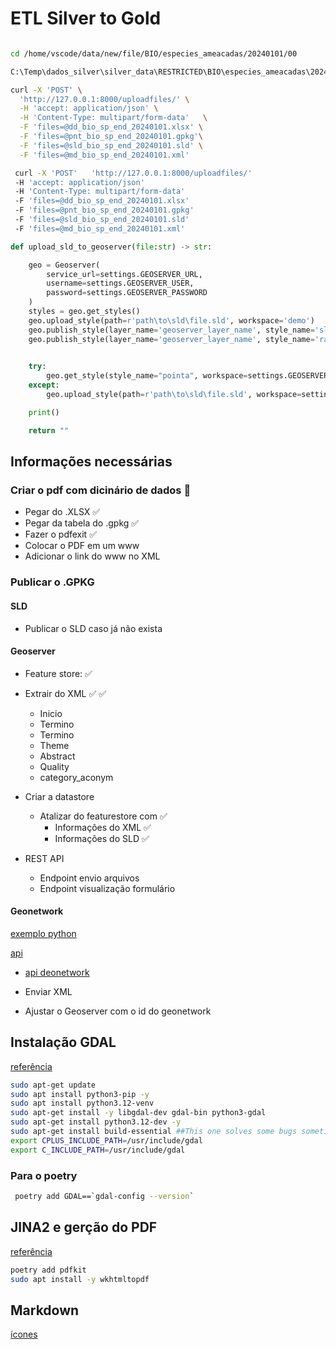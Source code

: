 

# ETL Silver to Gold

```sh

cd /home/vscode/data/new/file/BIO/especies_ameacadas/20240101/00

C:\Temp\dados_silver\silver_data\RESTRICTED\BIO\especies_ameacadas\20240101\00

curl -X 'POST' \
  'http://127.0.0.1:8000/uploadfiles/' \
  -H 'accept: application/json' \
  -H 'Content-Type: multipart/form-data'   \
  -F 'files=@dd_bio_sp_end_20240101.xlsx' \
  -F 'files=@pnt_bio_sp_end_20240101.gpkg'\
  -F 'files=@sld_bio_sp_end_20240101.sld' \
  -F 'files=@md_bio_sp_end_20240101.xml'
```

```sh
 curl -X 'POST'   'http://127.0.0.1:8000/uploadfiles/' 
 -H 'accept: application/json' 
 -H 'Content-Type: multipart/form-data' 
 -F 'files=@dd_bio_sp_end_20240101.xlsx' 
 -F 'files=@pnt_bio_sp_end_20240101.gpkg'   
 -F 'files=@sld_bio_sp_end_20240101.sld' 
 -F 'files=@md_bio_sp_end_20240101.xml' 
```

```python
def upload_sld_to_geoserver(file:str) -> str:

    geo = Geoserver(
        service_url=settings.GEOSERVER_URL,
        username=settings.GEOSERVER_USER,
        password=settings.GEOSERVER_PASSWORD
    )
    styles = geo.get_styles()
    geo.upload_style(path=r'path\to\sld\file.sld', workspace='demo')
    geo.publish_style(layer_name='geoserver_layer_name', style_name='sld_file_name', workspace='demo')
    geo.publish_style(layer_name='geoserver_layer_name', style_name='raster_file_name', workspace='demo')
    

    try:
        geo.get_style(style_name="pointa", workspace=settings.GEOSERVER_WORKSPACE)
    except:
        geo.upload_style(path=r'path\to\sld\file.sld', workspace=settings.GEOSERVER_WORKSPACE)

    print()

    return ""
```

## Informações necessárias

### Criar o pdf com dicinário de dados :rocket:

- Pegar do .XLSX :white_check_mark:
- Pegar da tabela do .gpkg  :white_check_mark:
- Fazer o pdfexit :white_check_mark:
- Colocar o PDF em um www
- Adicionar o link do www no XML

### Publicar o .GPKG

#### SLD

- Publicar o SLD caso já não exista

#### Geoserver

- Feature store: :white_check_mark:

- Extrair do XML  :white_check_mark: :white_check_mark:
  - Inicio
  - Termino
  - Termino
  - Theme
  - Abstract
  - Quality
  - category_aconym

- Criar a datastore
  - Atalizar do featurestore com  :white_check_mark:
    - Informações do XML :white_check_mark:
    - Informações do SLD :white_check_mark:

- REST API
  - Endpoint envio arquivos
  - Endpoint visualização formulário


#### Geonetwork

[exemplo python](https://docs.geonetwork-opensource.org/3.12/api/the-geonetwork-api/#connecting-to-the-api-with-python)

[api](https://www.geocat.ch/geonetwork/doc/api/index.html)


- [api deonetwork](https://catalog.iocasta.com.br/doc/api/index.html)

- Enviar XML
- Ajustar o Geoserver com o id do geonetwork

## Instalação GDAL

[referência](https://medium.com/@felipempfreelancer/install-gdal-for-python-on-ubuntu-24-04-9ed65dd39cac)

```sh
sudo apt-get update
sudo apt install python3-pip -y 
sudo apt install python3.12-venv
sudo apt-get install -y libgdal-dev gdal-bin python3-gdal
sudo apt-get install python3.12-dev -y
sudo apt-get install build-essential ##This one solves some bugs sometimes
export CPLUS_INCLUDE_PATH=/usr/include/gdal
export C_INCLUDE_PATH=/usr/include/gdal
```

### Para o poetry

```sh
 poetry add GDAL==`gdal-config --version`
 ```

## JINA2 e gerção do PDF

[referência](https://linlinzhao.com/tech/2021/01/20/jinja-report.html) 

```sh
poetry add pdfkit
sudo apt install -y wkhtmltopdf

```

## Markdown

[ícones](https://gist.github.com/rxaviers/7360908)